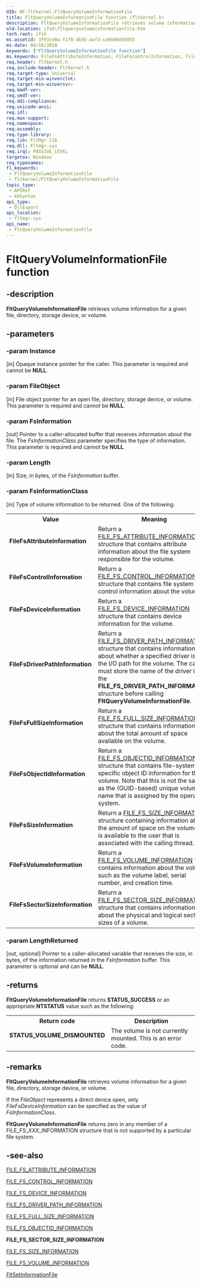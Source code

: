 ```yaml
---
UID: NF:fltkernel.FltQueryVolumeInformationFile
title: FltQueryVolumeInformationFile function (fltkernel.h)
description: FltQueryVolumeInformationFile retrieves volume information for a given file, directory, storage device, or volume.
old-location: ifsk\fltqueryvolumeinformationfile.htm
tech.root: ifsk
ms.assetid: 3f93ce0a-f1f0-4b5b-aaf3-ce6698eb5055
ms.date: 04/16/2018
keywords: ["FltQueryVolumeInformationFile function"]
ms.keywords: FileFsAttributeInformation, FileFsControlInformation, FileFsDeviceInformation, FileFsDriverPathInformation, FileFsFullSizeInformation, FileFsObjectIdInformation, FileFsSectorSizeInformation, FileFsSizeInformation, FileFsVolumeInformation, FltApiRef_p_to_z_b2a51db8-6931-46c6-84ba-eb29097ac89e.xml, FltQueryVolumeInformationFile, FltQueryVolumeInformationFile function [Installable File System Drivers], fltkernel/FltQueryVolumeInformationFile, ifsk.fltqueryvolumeinformationfile
req.header: fltkernel.h
req.include-header: Fltkernel.h
req.target-type: Universal
req.target-min-winverclnt: 
req.target-min-winversvr: 
req.kmdf-ver: 
req.umdf-ver: 
req.ddi-compliance: 
req.unicode-ansi: 
req.idl: 
req.max-support: 
req.namespace: 
req.assembly: 
req.type-library: 
req.lib: FltMgr.lib
req.dll: Fltmgr.sys
req.irql: PASSIVE_LEVEL
targetos: Windows
req.typenames: 
f1_keywords:
 - FltQueryVolumeInformationFile
 - fltkernel/FltQueryVolumeInformationFile
topic_type:
 - APIRef
 - kbSyntax
api_type:
 - DllExport
api_location:
 - fltmgr.sys
api_name:
 - FltQueryVolumeInformationFile
---
```


# FltQueryVolumeInformationFile function


## -description

<b>FltQueryVolumeInformationFile</b> retrieves volume information for a given file, directory, storage device, or volume.

## -parameters

### -param Instance 

[in]
Opaque instance pointer for the caller. This parameter is required and cannot be <b>NULL</b>.

### -param FileObject 

[in]
File object pointer for an open file, directory, storage device, or volume. This parameter is required and cannot be <b>NULL</b>.

### -param FsInformation 

[out]
Pointer to a caller-allocated buffer that receives information about the file. The <i>FsInformationClass</i> parameter specifies the type of information. This parameter is required and cannot be <b>NULL</b>.

### -param Length 

[in]
Size, in bytes, of the <i>FsInformation</i> buffer.

### -param FsInformationClass 

[in]
Type of volume information to be returned. One of the following:

<table>
<tr>
<th>Value</th>
<th>Meaning</th>
</tr>
<tr>
<td width="40%"><a id="FileFsAttributeInformation"></a><a id="filefsattributeinformation"></a><a id="FILEFSATTRIBUTEINFORMATION"></a><dl>
<dt><b>FileFsAttributeInformation</b></dt>
</dl>
</td>
<td width="60%">
Return a <a href="https://docs.microsoft.com/windows-hardware/drivers/ddi/ntifs/ns-ntifs-_file_fs_attribute_information">FILE_FS_ATTRIBUTE_INFORMATION</a> structure that contains attribute information about the file system responsible for the volume. 

</td>
</tr>
<tr>
<td width="40%"><a id="FileFsControlInformation"></a><a id="filefscontrolinformation"></a><a id="FILEFSCONTROLINFORMATION"></a><dl>
<dt><b>FileFsControlInformation</b></dt>
</dl>
</td>
<td width="60%">
Return a <a href="https://docs.microsoft.com/windows-hardware/drivers/ddi/ntifs/ns-ntifs-_file_fs_control_information">FILE_FS_CONTROL_INFORMATION</a> structure that contains file system control information about the volume. 

</td>
</tr>
<tr>
<td width="40%"><a id="FileFsDeviceInformation"></a><a id="filefsdeviceinformation"></a><a id="FILEFSDEVICEINFORMATION"></a><dl>
<dt><b>FileFsDeviceInformation</b></dt>
</dl>
</td>
<td width="60%">
Return a <a href="https://docs.microsoft.com/windows-hardware/drivers/ddi/wdm/ns-wdm-_file_fs_device_information">FILE_FS_DEVICE_INFORMATION</a> structure that contains device information for the volume. 

</td>
</tr>
<tr>
<td width="40%"><a id="FileFsDriverPathInformation"></a><a id="filefsdriverpathinformation"></a><a id="FILEFSDRIVERPATHINFORMATION"></a><dl>
<dt><b>FileFsDriverPathInformation</b></dt>
</dl>
</td>
<td width="60%">
Return a <a href="https://docs.microsoft.com/windows-hardware/drivers/ddi/ntifs/ns-ntifs-_file_fs_driver_path_information">FILE_FS_DRIVER_PATH_INFORMATION</a> structure that contains information about whether a specified driver is in the I/O path for the volume. The caller must store the name of the driver into the <b>FILE_FS_DRIVER_PATH_INFORMATION</b> structure before calling <b>FltQueryVolumeInformationFile</b>. 

</td>
</tr>
<tr>
<td width="40%"><a id="FileFsFullSizeInformation"></a><a id="filefsfullsizeinformation"></a><a id="FILEFSFULLSIZEINFORMATION"></a><dl>
<dt><b>FileFsFullSizeInformation</b></dt>
</dl>
</td>
<td width="60%">
Return a <a href="https://docs.microsoft.com/windows-hardware/drivers/ddi/ntddk/ns-ntddk-_file_fs_full_size_information">FILE_FS_FULL_SIZE_INFORMATION</a> structure that contains information about the total amount of space available on the volume. 

</td>
</tr>
<tr>
<td width="40%"><a id="FileFsObjectIdInformation"></a><a id="filefsobjectidinformation"></a><a id="FILEFSOBJECTIDINFORMATION"></a><dl>
<dt><b>FileFsObjectIdInformation</b></dt>
</dl>
</td>
<td width="60%">
Return a <a href="https://docs.microsoft.com/windows-hardware/drivers/ddi/ntddk/ns-ntddk-_file_fs_objectid_information">FILE_FS_OBJECTID_INFORMATION</a> structure that contains file-system-specific object ID information for the volume. Note that this is not the same as the (GUID-based) unique volume name that is assigned by the operating system. 

</td>
</tr>
<tr>
<td width="40%"><a id="FileFsSizeInformation"></a><a id="filefssizeinformation"></a><a id="FILEFSSIZEINFORMATION"></a><dl>
<dt><b>FileFsSizeInformation</b></dt>
</dl>
</td>
<td width="60%">
Return a <a href="https://docs.microsoft.com/windows-hardware/drivers/ddi/ntddk/ns-ntddk-_file_fs_size_information">FILE_FS_SIZE_INFORMATION</a> structure containing information about the amount of space on the volume that is available to the user that is associated with the calling thread. 

</td>
</tr>
<tr>
<td width="40%"><a id="FileFsVolumeInformation"></a><a id="filefsvolumeinformation"></a><a id="FILEFSVOLUMEINFORMATION"></a><dl>
<dt><b>FileFsVolumeInformation</b></dt>
</dl>
</td>
<td width="60%">
Return a <a href="https://docs.microsoft.com/windows-hardware/drivers/ddi/ntddk/ns-ntddk-_file_fs_volume_information">FILE_FS_VOLUME_INFORMATION</a> that contains information about the volume such as the volume label, serial number, and creation time. 

</td>
</tr>
<tr>
<td width="40%"><a id="FileFsSectorSizeInformation"></a><a id="filefssectorsizeinformation"></a><a id="FILEFSSECTORSIZEINFORMATION"></a><dl>
<dt><b>FileFsSectorSizeInformation</b></dt>
</dl>
</td>
<td width="60%">
Return a <a href="https://docs.microsoft.com/windows-hardware/drivers/ddi/ntddk/ns-ntddk-_file_fs_sector_size_information">FILE_FS_SECTOR_SIZE_INFORMATION</a> structure that contains information about the physical and logical sector sizes of a volume.

</td>
</tr>
</table>

### -param LengthReturned 

[out, optional]
Pointer to a caller-allocated variable that receives the size, in bytes, of the information returned in the <i>FsInformation</i> buffer. This parameter is optional and can be <b>NULL</b>.

## -returns

<b>FltQueryVolumeInformationFile</b> returns <b>STATUS_SUCCESS</b> or an appropriate <b>NTSTATUS</b> value such as the following: 

<table>
<tr>
<th>Return code</th>
<th>Description</th>
</tr>
<tr>
<td width="40%">
<dl>
<dt><b>STATUS_VOLUME_DISMOUNTED</b></dt>
</dl>
</td>
<td width="60%">
The volume is not currently mounted. This is an error code. 

</td>
</tr>
</table>

## -remarks

<b>FltQueryVolumeInformationFile</b> retrieves volume information for a given file, directory, storage device, or volume. 

If the <i>FileObject</i> represents a direct device open, only <i>FileFsDeviceInformation</i> can be specified as the value of <i>FsInformationClass</i>. 

<b>FltQueryVolumeInformationFile</b> returns zero in any member of a FILE_FS_<i>XXX</i>_INFORMATION structure that is not supported by a particular file system.

## -see-also

<a href="https://docs.microsoft.com/windows-hardware/drivers/ddi/ntifs/ns-ntifs-_file_fs_attribute_information">FILE_FS_ATTRIBUTE_INFORMATION</a>



<a href="https://docs.microsoft.com/windows-hardware/drivers/ddi/ntifs/ns-ntifs-_file_fs_control_information">FILE_FS_CONTROL_INFORMATION</a>



<a href="https://docs.microsoft.com/windows-hardware/drivers/ddi/wdm/ns-wdm-_file_fs_device_information">FILE_FS_DEVICE_INFORMATION</a>



<a href="https://docs.microsoft.com/windows-hardware/drivers/ddi/ntifs/ns-ntifs-_file_fs_driver_path_information">FILE_FS_DRIVER_PATH_INFORMATION</a>



<a href="https://docs.microsoft.com/windows-hardware/drivers/ddi/ntddk/ns-ntddk-_file_fs_full_size_information">FILE_FS_FULL_SIZE_INFORMATION</a>



<a href="https://docs.microsoft.com/windows-hardware/drivers/ddi/ntddk/ns-ntddk-_file_fs_objectid_information">FILE_FS_OBJECTID_INFORMATION</a>



<b>FILE_FS_SECTOR_SIZE_INFORMATION</b>



<a href="https://docs.microsoft.com/windows-hardware/drivers/ddi/ntddk/ns-ntddk-_file_fs_size_information">FILE_FS_SIZE_INFORMATION</a>



<a href="https://docs.microsoft.com/windows-hardware/drivers/ddi/ntddk/ns-ntddk-_file_fs_volume_information">FILE_FS_VOLUME_INFORMATION</a>



<a href="https://docs.microsoft.com/windows-hardware/drivers/ddi/fltkernel/nf-fltkernel-fltsetinformationfile">FltSetInformationFile</a>

